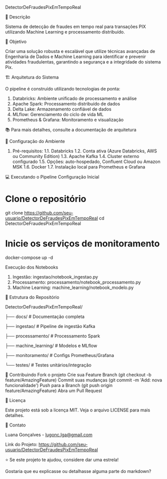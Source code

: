 DetectorDeFraudesPixEmTempoReal

📝 Descrição

Sistema de detecção de fraudes em tempo real para transações PIX utilizando Machine Learning e processamento distribuído.

🎯 Objetivo

Criar uma solução robusta e escalável que utilize técnicas avançadas de Engenharia de Dados e Machine Learning para identificar e prevenir atividades fraudulentas, garantindo a segurança e a integridade do sistema Pix.

🏗️ Arquitetura do Sistema

O pipeline é construído utilizando tecnologias de ponta:

1. Databricks: Ambiente unificado de processamento e análise
2. Apache Spark: Processamento distribuído de dados
3. Delta Lake: Armazenamento confiável de dados
4. MLflow: Gerenciamento do ciclo de vida ML
5. Prometheus & Grafana: Monitoramento e visualização

📚 Para mais detalhes, consulte a documentação de arquitetura

🚀 Configuração do Ambiente
1. Pré-requisitos:
1.1. Databricks
1.2. Conta ativa (Azure Databricks, AWS ou Community Edition)
1.3. Apache Kafka
1.4. Cluster externo configurado
1.5. Opções: auto-hospedado, Confluent Cloud ou Amazon MSK
1.6. Docker
1.7. Instalação local para Prometheus e Grafana

💻 Executando o Pipeline
Configuração Inicial

  # Clone o repositório
  git clone https://github.com/seu-usuario/DetectorDeFraudesPixEmTempoReal
  cd DetectorDeFraudesPixEmTempoReal

  # Inicie os serviços de monitoramento
  docker-compose up -d

Execução dos Notebooks
1. Ingestão: ingestao/notebook_ingestao.py
2. Processamento: processamento/notebook_processamento.py
3. Machine Learning: machine_learning/notebook_modelo.py

📁 Estrutura do Repositório

DetectorDeFraudesPixEmTempoReal/

├── docs/ # Documentação completa

├── ingestao/ # Pipeline de ingestão Kafka

├── processamento/ # Processamento Spark

├── machine_learning/ # Modelos e MLflow

├── monitoramento/ # Configs Prometheus/Grafana

└── testes/ # Testes unitários/integração

🤝 Contribuindo
Fork o projeto
Crie sua Feature Branch (git checkout -b feature/AmazingFeature)
Commit suas mudanças (git commit -m 'Add: nova funcionalidade')
Push para a Branch (git push origin feature/AmazingFeature)
Abra um Pull Request

📝 Licença

Este projeto está sob a licença MIT. Veja o arquivo LICENSE para mais detalhes.

📧 Contato

Luana Gonçalves - lugonc.lga@gmail.com

Link do Projeto: https://github.com/seu-usuario/DetectorDeFraudesPixEmTempoReal

⭐️ Se este projeto te ajudou, considere dar uma estrela!

Gostaria que eu explicasse ou detalhasse alguma parte do markdown?

